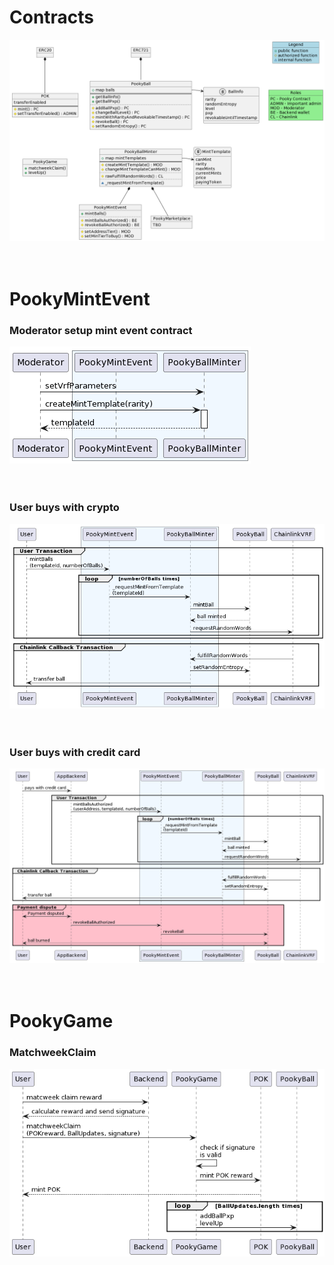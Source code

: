 # Contracts
![contracts](./contracts.png)
<br/><br/><br/>

# PookyMintEvent

### Moderator setup mint event contract
![moderatorSetup](./PookyMintEvent/moderatorSetup.png)
<br/><br/><br/>

### User buys with crypto
![userBuysFromContract](./PookyMintEvent/userBuysFromContract.png)
<br/><br/><br/>

### User buys with credit card
![userBuysWithCreditcard](./PookyMintEvent/userBuysWithCreditcard.png)
<br/><br/><br/>

# PookyGame

### MatchweekClaim
![matchweekClaim](./PookyGame/matchweekClaim.png)
<br/><br/><br/>